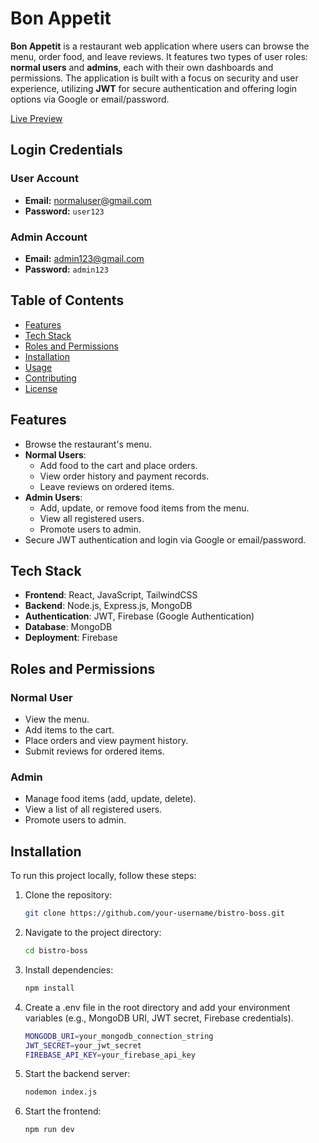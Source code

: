# Bon Appetit

**Bon Appetit** is a restaurant web application where users can browse the menu, order food, and leave reviews. It features two types of user roles: **normal users** and **admins**, each with their own dashboards and permissions. The application is built with a focus on security and user experience, utilizing **JWT** for secure authentication and offering login options via Google or email/password.

[Live Preview](https://bistro-boss-a7a0e.web.app/)

## Login Credentials

### User Account
- **Email:** [normaluser@gmail.com](mailto:normaluser@gmail.com)  
- **Password:** `user123`

### Admin Account
- **Email:** [admin123@gmail.com](mailto:admin123@gmail.com)  
- **Password:** `admin123`

## Table of Contents

- [Features](#features)
- [Tech Stack](#tech-stack)
- [Roles and Permissions](#roles-and-permissions)
- [Installation](#installation)
- [Usage](#usage)
- [Contributing](#contributing)
- [License](#license)

## Features

- Browse the restaurant's menu.
- **Normal Users**:  
  - Add food to the cart and place orders.
  - View order history and payment records.
  - Leave reviews on ordered items.
- **Admin Users**:  
  - Add, update, or remove food items from the menu.
  - View all registered users.
  - Promote users to admin.
- Secure JWT authentication and login via Google or email/password.

## Tech Stack

- **Frontend**: React, JavaScript, TailwindCSS
- **Backend**: Node.js, Express.js, MongoDB
- **Authentication**: JWT, Firebase (Google Authentication)
- **Database**: MongoDB
- **Deployment**: Firebase

## Roles and Permissions

### Normal User
- View the menu.
- Add items to the cart.
- Place orders and view payment history.
- Submit reviews for ordered items.

### Admin
- Manage food items (add, update, delete).
- View a list of all registered users.
- Promote users to admin.

## Installation

To run this project locally, follow these steps:

1. Clone the repository:
   ```bash
   git clone https://github.com/your-username/bistro-boss.git
2. Navigate to the project directory:
   ```bash
   cd bistro-boss
3. Install dependencies:
   ```bash
   npm install
4. Create a .env file in the root directory and add your environment variables (e.g., MongoDB URI, JWT secret, Firebase credentials).
   ```bash
   MONGODB_URI=your_mongodb_connection_string
   JWT_SECRET=your_jwt_secret
   FIREBASE_API_KEY=your_firebase_api_key
5. Start the backend server:
   ```bash
   nodemon index.js
6. Start the frontend:
   ```bash
   npm run dev
